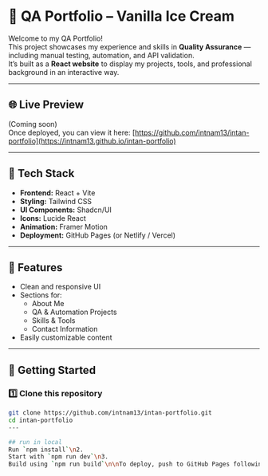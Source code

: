 # 🧪 QA Portfolio – Vanilla Ice Cream

Welcome to my QA Portfolio!  
This project showcases my experience and skills in **Quality Assurance** — including manual testing, automation, and API validation.  
It’s built as a **React website** to display my projects, tools, and professional background in an interactive way.

---

## 🌐 Live Preview
(Coming soon)  
Once deployed, you can view it here: [https://github.com/intnam13/intan-portfolio](https://intnam13.github.io/intan-portfolio)

---

## 🧰 Tech Stack
- **Frontend:** React + Vite  
- **Styling:** Tailwind CSS  
- **UI Components:** Shadcn/UI  
- **Icons:** Lucide React  
- **Animation:** Framer Motion  
- **Deployment:** GitHub Pages (or Netlify / Vercel)

---

## 🧱 Features
- Clean and responsive UI  
- Sections for:
  - About Me  
  - QA & Automation Projects  
  - Skills & Tools  
  - Contact Information  
- Easily customizable content

---

## 🚀 Getting Started

### 1️⃣ Clone this repository
```bash
git clone https://github.com/intnam13/intan-portfolio.git
cd intan-portfolio
--- 

## run in local
Run `npm install`\n2. 
Start with `npm run dev`\n3. 
Build using `npm run build`\n\nTo deploy, push to GitHub Pages following README instructions.